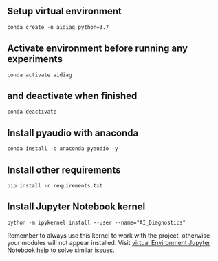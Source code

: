 ﻿## Setup virtual environment
	conda create -n aidiag python=3.7

## Activate environment before running any experiments
	conda activate aidiag

## and deactivate when finished
	conda deactivate

## Install pyaudio with anaconda
	conda install -c anaconda pyaudio -y

## Install other requirements
	pip install -r requirements.txt

## Install Jupyter Notebook kernel
	python -m ipykernel install --user --name="AI_Diagnostics"

Remember to always use this kernel to work with the project, otherwise your modules will not appear installed. Visit [virtual Environment Jupyter Notebook help](https://stackoverflow.com/questions/42449814/running-jupyter-notebook-in-a-virtualenv-installed-sklearn-module-not-available) to solve similar issues.
